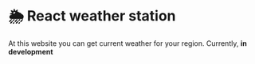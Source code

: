 # 🌦️  React weather station
At this website you can get current weather for your region.
Currently, **in** **development**
